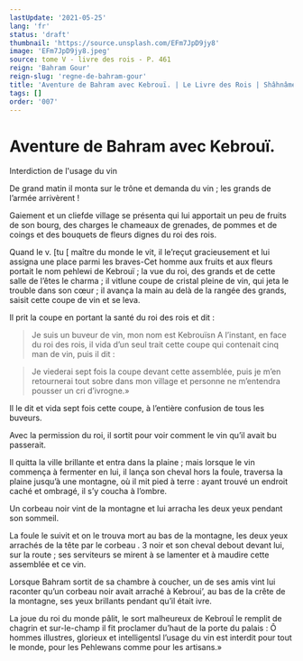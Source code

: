 ```yaml
---
lastUpdate: '2021-05-25'
lang: 'fr'
status: 'draft'
thumbnail: 'https://source.unsplash.com/EFm7JpD9jy8'
image: 'EFm7JpD9jy8.jpeg'
source: tome V - livre des rois - P. 461
reign: 'Bahram Gour'
reign-slug: 'regne-de-bahram-gour'
title: 'Aventure de Bahram avec Kebrouï. | Le Livre des Rois | Shâhnâmeh'
tags: []
order: '007'
---
```


<!-- LTeX: language=fr -->

# Aventure de Bahram avec Kebrouï.

Interdiction de l'usage du vin

De grand matin il monta sur le trône et demanda du vin ; les grands de l’armée arrivèrent !

Gaiement et un cliefde village se présenta qui lui apportait un peu de fruits de son bourg, des charges le chameaux de grenades, de pommes et de coings et des bouquets de fleurs dignes du roi des rois.

Quand le v. [tu
[
maître du monde le vit, il le’reçut gracieusement et lui assigna une place parmi les braves-Cet homme aux fruits et aux fleurs portait le nom pehlewi de Kebrouï ; la vue du roi, des grands et de cette salle de l’êtes le charma ; il vitIune coupe de cristal pleine de vin, qui jeta le trouble dans son cœur ; il avança la main au delà de la rangée des grands, saisit cette coupe de vin et se leva.

Il prit la coupe en portant la santé du roi des rois et dit :

> Je suis un buveur de vin, mon nom est Kebrouïsn A l’instant, en face du roi des rois, il vida d’un seul trait cette coupe qui contenait cinq man de vin, puis il dit :

> Je viederai sept fois la coupe devant cette assemblée, puis je m’en retournerai tout sobre dans mon village et personne ne m’entendra pousser un cri d’ivrogne.»

Il le dit et vida sept fois cette coupe, à l’entière confusion de tous les buveurs.

Avec la permission du roi, il sortit pour voir comment le vin qu’il avait bu passerait.

Il quitta la ville brillante et entra dans la plaine ; mais lorsque le vin commença à fermenter en lui, il lança son cheval hors la foule, traversa la plaine jusqu’à une montagne, où il mit pied à terre : ayant trouvé un endroit caché et ombragé, il s’y coucha à l’ombre.

Un corbeau noir vint de la montagne et lui arracha les deux yeux pendant son sommeil.

La foule le suivit et on le trouva mort au bas de la montagne, les deux yeux arrachés de la tête par le corbeau . 3 noir et son cheval debout devant lui, sur la route ; ses serviteurs se mirent à se lamenter et à maudire cette assemblée et ce vin.

Lorsque Bahram sortit de sa chambre à coucher, un de ses amis vint lui raconter qu’un corbeau noir avait arraché à Kebroui’, au bas de la crête de la montagne, ses yeux brillants pendant qu’il était ivre.

La joue du roi du monde pâlit, le sort malheureux de Kebrouî le remplit de chagrin et sur-le-champ il fit proclamer du’haut de la porte du palais : Ô hommes illustres, glorieux et intelligentsl l’usage du vin est interdit pour tout le monde, pour les Pehlewans comme pour les artisans.»
